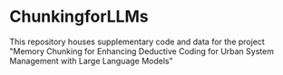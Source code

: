 # ChunkingforLLMs
This repository houses supplementary code and data for the project "Memory Chunking for Enhancing Deductive Coding for Urban System Management with Large Language Models"
